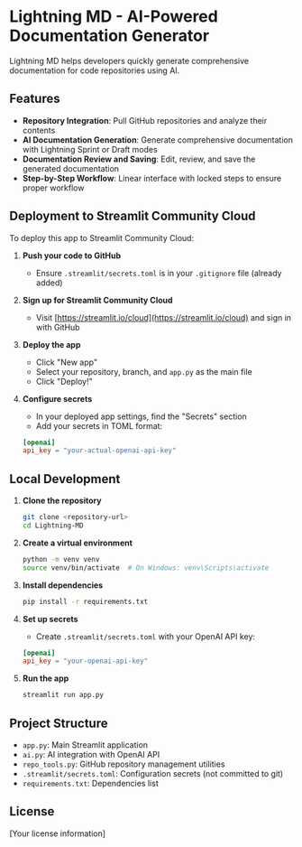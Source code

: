 # Lightning MD - AI-Powered Documentation Generator

Lightning MD helps developers quickly generate comprehensive documentation for code repositories using AI.

## Features

- **Repository Integration**: Pull GitHub repositories and analyze their contents
- **AI Documentation Generation**: Generate comprehensive documentation with Lightning Sprint or Draft modes
- **Documentation Review and Saving**: Edit, review, and save the generated documentation
- **Step-by-Step Workflow**: Linear interface with locked steps to ensure proper workflow

## Deployment to Streamlit Community Cloud

To deploy this app to Streamlit Community Cloud:

1. **Push your code to GitHub**
   - Ensure `.streamlit/secrets.toml` is in your `.gitignore` file (already added)

2. **Sign up for Streamlit Community Cloud**
   - Visit [https://streamlit.io/cloud](https://streamlit.io/cloud) and sign in with GitHub

3. **Deploy the app**
   - Click "New app"
   - Select your repository, branch, and `app.py` as the main file
   - Click "Deploy!"

4. **Configure secrets**
   - In your deployed app settings, find the "Secrets" section
   - Add your secrets in TOML format:
   ```toml
   [openai]
   api_key = "your-actual-openai-api-key"
   ```

## Local Development

1. **Clone the repository**
   ```bash
   git clone <repository-url>
   cd Lightning-MD
   ```

2. **Create a virtual environment**
   ```bash
   python -m venv venv
   source venv/bin/activate  # On Windows: venv\Scripts\activate
   ```

3. **Install dependencies**
   ```bash
   pip install -r requirements.txt
   ```

4. **Set up secrets**
   - Create `.streamlit/secrets.toml` with your OpenAI API key:
   ```toml
   [openai]
   api_key = "your-openai-api-key"
   ```

5. **Run the app**
   ```bash
   streamlit run app.py
   ```

## Project Structure

- `app.py`: Main Streamlit application
- `ai.py`: AI integration with OpenAI API
- `repo_tools.py`: GitHub repository management utilities
- `.streamlit/secrets.toml`: Configuration secrets (not committed to git)
- `requirements.txt`: Dependencies list

## License

[Your license information]
